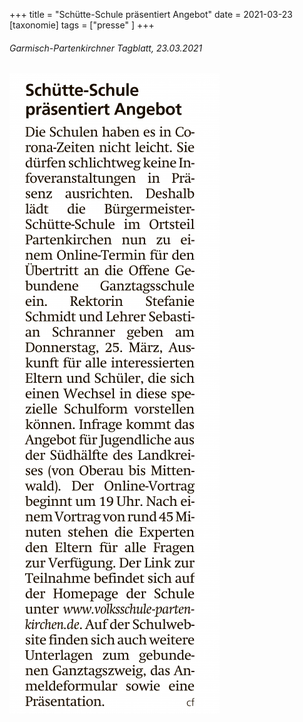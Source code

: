 +++
title = "Schütte-Schule präsentiert Angebot"
date = 2021-03-23
[taxonomie]
tags = ["presse" ]
+++

###### Garmisch-Partenkirchner Tagblatt, 23.03.2021

[![](images/Garmisch-Partenkirchner-Tagblatt-23.03.202136-336x1024.png)](https://volksschule-partenkirchen.de/wp-content/uploads/Garmisch-Partenkirchner-Tagblatt-23.03.202136.pdf)
